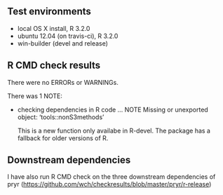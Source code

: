 ## Test environments
* local OS X install, R 3.2.0
* ubuntu 12.04 (on travis-ci), R 3.2.0
* win-builder (devel and release)

## R CMD check results
There were no ERRORs or WARNINGs. 

There was 1 NOTE:

* checking dependencies in R code ... NOTE
  Missing or unexported object: ‘tools::nonS3methods’

  This is a new function only availabe in R-devel. The package has
  a fallback for older versions of R.

## Downstream dependencies
I have also run R CMD check on the three downstream dependencies of pryr 
(https://github.com/wch/checkresults/blob/master/pryr/r-release)
